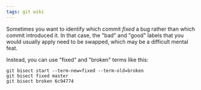 ```yaml
---
tags: git wiki
---
```


Sometimes you want to identify which commit _fixed_ a bug rather than which commit introduced it. In that case, the "bad" and "good" labels that you would usually apply need to be swapped, which may be a difficult mental feat.

Instead, you can use "fixed" and "broken" terms like this:

```
git bisect start --term-new=fixed --term-old=broken
git bisect fixed master
git bisect broken 6c94774
```
